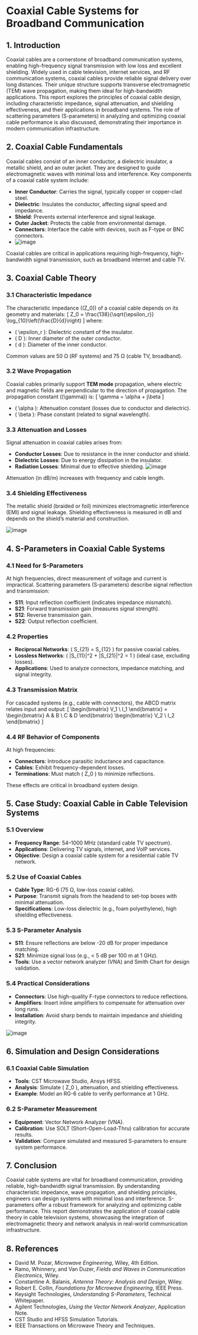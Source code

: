 # Coaxial Cable Systems for Broadband Communication

## 1. Introduction
Coaxial cables are a cornerstone of broadband communication systems, enabling high-frequency signal transmission with low loss and excellent shielding. Widely used in cable television, internet services, and RF communication systems, coaxial cables provide reliable signal delivery over long distances. Their unique structure supports transverse electromagnetic (TEM) wave propagation, making them ideal for high-bandwidth applications. This report explores the principles of coaxial cable design, including characteristic impedance, signal attenuation, and shielding effectiveness, and their applications in broadband systems. The role of scattering parameters (S-parameters) in analyzing and optimizing coaxial cable performance is also discussed, demonstrating their importance in modern communication infrastructure.



## 2. Coaxial Cable Fundamentals
Coaxial cables consist of an inner conductor, a dielectric insulator, a metallic shield, and an outer jacket. They are designed to guide electromagnetic waves with minimal loss and interference. Key components of a coaxial cable system include:

- **Inner Conductor**: Carries the signal, typically copper or copper-clad steel.
- **Dielectric**: Insulates the conductor, affecting signal speed and impedance.
- **Shield**: Prevents external interference and signal leakage.
- **Outer Jacket**: Protects the cable from environmental damage.
- **Connectors**: Interface the cable with devices, such as F-type or BNC connectors.
- ![image](https://github.com/user-attachments/assets/4294652d-686c-4185-bdbe-cb3d50a08052)


Coaxial cables are critical in applications requiring high-frequency, high-bandwidth signal transmission, such as broadband internet and cable TV.



## 3. Coaxial Cable Theory
### 3.1 Characteristic Impedance
The characteristic impedance (\(Z_0\)) of a coaxial cable depends on its geometry and materials:
\[ Z_0 = \frac{138}{\sqrt{\epsilon_r}} \log_{10}\left(\frac{D}{d}\right) \]
where:
- \( \epsilon_r \): Dielectric constant of the insulator.
- \( D \): Inner diameter of the outer conductor.
- \( d \): Diameter of the inner conductor.

Common values are 50 Ω (RF systems) and 75 Ω (cable TV, broadband).

### 3.2 Wave Propagation
Coaxial cables primarily support **TEM mode** propagation, where electric and magnetic fields are perpendicular to the direction of propagation. The propagation constant (\(\gamma\)) is:
\[ \gamma = \alpha + j\beta \]
- \( \alpha \): Attenuation constant (losses due to conductor and dielectric).
- \( \beta \): Phase constant (related to signal wavelength).

### 3.3 Attenuation and Losses
Signal attenuation in coaxial cables arises from:
- **Conductor Losses**: Due to resistance in the inner conductor and shield.
- **Dielectric Losses**: Due to energy dissipation in the insulator.
- **Radiation Losses**: Minimal due to effective shielding.
![image](https://github.com/user-attachments/assets/aae80be9-d1d9-4e01-a76c-8f90f2972835)

Attenuation (in dB/m) increases with frequency and cable length.

### 3.4 Shielding Effectiveness
The metallic shield (braided or foil) minimizes electromagnetic interference (EMI) and signal leakage. Shielding effectiveness is measured in dB and depends on the shield’s material and construction.

![image](https://github.com/user-attachments/assets/38d26fdf-6711-47e0-8be4-f0f692bad16a)


## 4. S-Parameters in Coaxial Cable Systems
### 4.1 Need for S-Parameters
At high frequencies, direct measurement of voltage and current is impractical. Scattering parameters (S-parameters) describe signal reflection and transmission:
- **S11**: Input reflection coefficient (indicates impedance mismatch).
- **S21**: Forward transmission gain (measures signal strength).
- **S12**: Reverse transmission gain.
- **S22**: Output reflection coefficient.

### 4.2 Properties
- **Reciprocal Networks**: \( S_{21} = S_{12} \) for passive coaxial cables.
- **Lossless Networks**: \( |S_{11}|^2 + |S_{21}|^2 = 1 \) (ideal case, excluding losses).
- **Applications**: Used to analyze connectors, impedance matching, and signal integrity.

### 4.3 Transmission Matrix
For cascaded systems (e.g., cable with connectors), the ABCD matrix relates input and output:
\[ \begin{bmatrix} V_1 \\ I_1 \end{bmatrix} = \begin{bmatrix} A & B \\ C & D \end{bmatrix} \begin{bmatrix} V_2 \\ I_2 \end{bmatrix} \]

### 4.4 RF Behavior of Components
At high frequencies:
- **Connectors**: Introduce parasitic inductance and capacitance.
- **Cables**: Exhibit frequency-dependent losses.
- **Terminations**: Must match \( Z_0 \) to minimize reflections.

These effects are critical in broadband system design.



## 5. Case Study: Coaxial Cable in Cable Television Systems
### 5.1 Overview
- **Frequency Range**: 54–1000 MHz (standard cable TV spectrum).
- **Applications**: Delivering TV signals, internet, and VoIP services.
- **Objective**: Design a coaxial cable system for a residential cable TV network.

### 5.2 Use of Coaxial Cables
- **Cable Type**: RG-6 (75 Ω, low-loss coaxial cable).
- **Purpose**: Transmit signals from the headend to set-top boxes with minimal attenuation.
- **Specifications**: Low-loss dielectric (e.g., foam polyethylene), high shielding effectiveness.

### 5.3 S-Parameter Analysis
- **S11**: Ensure reflections are below -20 dB for proper impedance matching.
- **S21**: Minimize signal loss (e.g., < 5 dB per 100 m at 1 GHz).
- **Tools**: Use a vector network analyzer (VNA) and Smith Chart for design validation.

### 5.4 Practical Considerations
- **Connectors**: Use high-quality F-type connectors to reduce reflections.
- **Amplifiers**: Insert inline amplifiers to compensate for attenuation over long runs.
- **Installation**: Avoid sharp bends to maintain impedance and shielding integrity.

![image](https://github.com/user-attachments/assets/08040a17-4145-4b93-8d27-878647af9889)

## 6. Simulation and Design Considerations
### 6.1 Coaxial Cable Simulation
- **Tools**: CST Microwave Studio, Ansys HFSS.
- **Analysis**: Simulate \( Z_0 \), attenuation, and shielding effectiveness.
- **Example**: Model an RG-6 cable to verify performance at 1 GHz.

### 6.2 S-Parameter Measurement
- **Equipment**: Vector Network Analyzer (VNA).
- **Calibration**: Use SOLT (Short-Open-Load-Thru) calibration for accurate results.
- **Validation**: Compare simulated and measured S-parameters to ensure system performance.



## 7. Conclusion
Coaxial cable systems are vital for broadband communication, providing reliable, high-bandwidth signal transmission. By understanding characteristic impedance, wave propagation, and shielding principles, engineers can design systems with minimal loss and interference. S-parameters offer a robust framework for analyzing and optimizing cable performance. This report demonstrates the application of coaxial cable theory in cable television systems, showcasing the integration of electromagnetic theory and network analysis in real-world communication infrastructure.



## 8. References
- David M. Pozar, *Microwave Engineering*, Wiley, 4th Edition.
- Ramo, Whinnery, and Van Duzer, *Fields and Waves in Communication Electronics*, Wiley.
- Constantine A. Balanis, *Antenna Theory: Analysis and Design*, Wiley.
- Robert E. Collin, *Foundations for Microwave Engineering*, IEEE Press.
- Keysight Technologies, *Understanding S-Parameters*, Technical Whitepaper.
- Agilent Technologies, *Using the Vector Network Analyzer*, Application Note.
- CST Studio and HFSS Simulation Tutorials.
- IEEE Transactions on Microwave Theory and Techniques.
